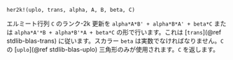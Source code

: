 ```
her2k!(uplo, trans, alpha, A, B, beta, C)
```

エルミート行列 `C` のランク-2k 更新を `alpha*A*B' + alpha*B*A' + beta*C` または `alpha*A'*B + alpha*B'*A + beta*C` の形で行います。これは [`trans`](@ref stdlib-blas-trans) に従います。スカラー `beta` は実数でなければなりません。`C` の [`uplo`](@ref stdlib-blas-uplo) 三角形のみが使用されます。`C` を返します。
